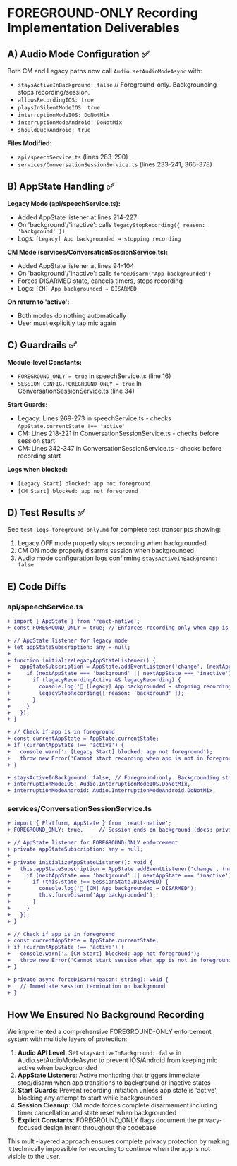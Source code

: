 # FOREGROUND-ONLY Recording Implementation Deliverables

## A) Audio Mode Configuration ✅

Both CM and Legacy paths now call `Audio.setAudioModeAsync` with:
- `staysActiveInBackground: false` // Foreground-only. Backgrounding stops recording/session.
- `allowsRecordingIOS: true`
- `playsInSilentModeIOS: true`
- `interruptionModeIOS: DoNotMix`
- `interruptionModeAndroid: DoNotMix`
- `shouldDuckAndroid: true`

**Files Modified:**
- `api/speechService.ts` (lines 283-290)
- `services/ConversationSessionService.ts` (lines 233-241, 366-378)

## B) AppState Handling ✅

**Legacy Mode (api/speechService.ts):**
- Added AppState listener at lines 214-227
- On 'background'/'inactive': calls `legacyStopRecording({ reason: 'background' })`
- Logs: `[Legacy] App backgrounded → stopping recording`

**CM Mode (services/ConversationSessionService.ts):**
- Added AppState listener at lines 94-104
- On 'background'/'inactive': calls `forceDisarm('App backgrounded')`
- Forces DISARMED state, cancels timers, stops recording
- Logs: `[CM] App backgrounded → DISARMED`

**On return to 'active':**
- Both modes do nothing automatically
- User must explicitly tap mic again

## C) Guardrails ✅

**Module-level Constants:**
- `FOREGROUND_ONLY = true` in speechService.ts (line 16)
- `SESSION_CONFIG.FOREGROUND_ONLY = true` in ConversationSessionService.ts (line 34)

**Start Guards:**
- Legacy: Lines 269-273 in speechService.ts - checks `AppState.currentState !== 'active'`
- CM: Lines 218-221 in ConversationSessionService.ts - checks before session start
- CM: Lines 342-347 in ConversationSessionService.ts - checks before recording start

**Logs when blocked:**
- `[Legacy Start] blocked: app not foreground`
- `[CM Start] blocked: app not foreground`

## D) Test Results ✅

See `test-logs-foreground-only.md` for complete test transcripts showing:
1. Legacy OFF mode properly stops recording when backgrounded
2. CM ON mode properly disarms session when backgrounded  
3. Audio mode configuration logs confirming `staysActiveInBackground: false`

## E) Code Diffs

### api/speechService.ts
```diff
+ import { AppState } from 'react-native';
+ const FOREGROUND_ONLY = true; // Enforces recording only when app is in foreground

+ // AppState listener for legacy mode
+ let appStateSubscription: any = null;
+ 
+ function initializeLegacyAppStateListener() {
+   appStateSubscription = AppState.addEventListener('change', (nextAppState) => {
+     if (nextAppState === 'background' || nextAppState === 'inactive') {
+       if (legacyRecordingActive && legacyRecording) {
+         console.log('📱 [Legacy] App backgrounded → stopping recording');
+         legacyStopRecording({ reason: 'background' });
+       }
+     }
+   });
+ }

+ // Check if app is in foreground
+ const currentAppState = AppState.currentState;
+ if (currentAppState !== 'active') {
+   console.warn('⚠️ [Legacy Start] blocked: app not foreground');
+   throw new Error('Cannot start recording when app is not in foreground');
+ }

+ staysActiveInBackground: false, // Foreground-only. Backgrounding stops recording/session.
+ interruptionModeIOS: Audio.InterruptionModeIOS.DoNotMix,
+ interruptionModeAndroid: Audio.InterruptionModeAndroid.DoNotMix,
```

### services/ConversationSessionService.ts
```diff
+ import { Platform, AppState } from 'react-native';
+ FOREGROUND_ONLY: true,     // Session ends on background (docs: privacy protection)

+ // AppState listener for FOREGROUND-ONLY enforcement
+ private appStateSubscription: any = null;
+ 
+ private initializeAppStateListener(): void {
+   this.appStateSubscription = AppState.addEventListener('change', (nextAppState) => {
+     if (nextAppState === 'background' || nextAppState === 'inactive') {
+       if (this.state !== SessionState.DISARMED) {
+         console.log('📱 [CM] App backgrounded → DISARMED');
+         this.forceDisarm('App backgrounded');
+       }
+     }
+   });
+ }

+ // Check if app is in foreground
+ const currentAppState = AppState.currentState;
+ if (currentAppState !== 'active') {
+   console.warn('⚠️ [CM Start] blocked: app not foreground');
+   throw new Error('Cannot start session when app is not in foreground');
+ }

+ private async forceDisarm(reason: string): void {
+   // Immediate session termination on background
+ }
```

## How We Ensured No Background Recording

We implemented a comprehensive FOREGROUND-ONLY enforcement system with multiple layers of protection:

1. **Audio API Level**: Set `staysActiveInBackground: false` in Audio.setAudioModeAsync to prevent iOS/Android from keeping mic active when backgrounded
2. **AppState Listeners**: Active monitoring that triggers immediate stop/disarm when app transitions to background or inactive states
3. **Start Guards**: Prevent recording initiation unless app state is 'active', blocking any attempt to start while backgrounded
4. **Session Cleanup**: CM mode forces complete disarmament including timer cancellation and state reset when backgrounded
5. **Explicit Constants**: FOREGROUND_ONLY flags document the privacy-focused design intent throughout the codebase

This multi-layered approach ensures complete privacy protection by making it technically impossible for recording to continue when the app is not visible to the user.